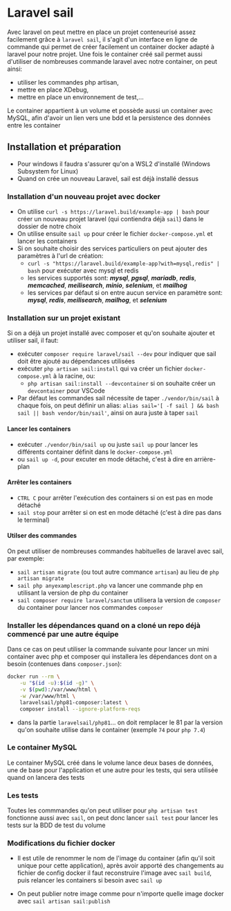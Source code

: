 # Laravel sail

Avec laravel on peut mettre en place un projet conteneurisé assez facilement grâce à ``laravel sail``, il s'agit d'un interface en ligne de commande qui permet de créer facilement un container docker adapté à laravel pour notre projet. Une fois le container créé sail permet aussi d'utiliser de nombreuses commande laravel avec notre container, on peut ainsi:
- utiliser les commandes php artisan,
- mettre en place XDebug,
- mettre en place un environnement de test,... 

Le container appartient à un volume et possède aussi un container avec MySQL, afin d'avoir un lien vers une bdd et la persistence des données entre les container 

## Installation et préparation
- Pour windows il faudra s'assurer qu'on a WSL2 d'installé (Windows Subsystem for Linux)
- Quand on crée un nouveau Laravel, sail est déjà installé dessus

### Installation d'un nouveau projet avec docker
- On utilise ``curl -s https://laravel.build/example-app | bash`` pour créer un nouveau projet laravel (qui contiendra déjà ``sail``) dans le dossier de notre choix
- On utilise ensuite ``sail up`` pour créer le fichier ``docker-compose.yml`` et lancer les containers
- Si on souhaite choisir des services particuliers on peut ajouter des paramètres à l'url de création:
    - ``curl -s "https://laravel.build/example-app?with=mysql,redis" | bash`` pour exécuter avec mysql et redis
    - les services supportés sont: ***mysql***, ***pgsql***, ***mariadb***, ***redis***, ***memcached***, ***meilisearch***, ***minio***, ***selenium***, et ***mailhog***
    - les services par défaut si on entre aucun service en paramètre sont: ***mysql***, ***redis***, ***meilisearch***, ***mailhog***, et ***selenium*** 

### Installation sur un projet existant
Si on a déjà un projet installé avec composer et qu'on souhaite ajouter et utiliser sail, il faut:
- exécuter ``composer require laravel/sail --dev`` pour indiquer que sail doit être ajouté au dépendances utilisées
- exécuter ``php artisan sail:install`` qui va créer un fichier ``docker-compose.yml`` à la racine, ou:
    - ``php artisan sail:install --devcontainer`` si on souhaite créer un ``devcontainer`` pour VSCode
- Par défaut les commandes sail nécessite de taper ``./vendor/bin/sail`` à chaque fois, on peut définir un alias: ``alias sail='[ -f sail ] && bash sail || bash vendor/bin/sail'``, ainsi on aura juste à taper ``sail``

#### Lancer les containers
- exécuter ``./vendor/bin/sail up`` ou juste ``sail up`` pour lancer les différents container définit dans le ``docker-compose.yml``
- ou ``sail up -d``, pour excuter en mode détaché, c'est à dire en arrière-plan

#### Arrêter les containers
- ``CTRL C`` pour arrêter l'exécution des containers si on est pas en mode détaché
- ``sail stop`` pour arrêter si on est en mode détaché (c'est à dire pas dans le terminal)

#### Utilser des commandes
On peut utiliser de nombreuses commandes habituelles de laravel avec sail, par exemple:
- ``sail artisan migrate`` (ou tout autre commance ``artisan``) au lieu de ``php artisan migrate``
- ``sail php anyexamplescript.php`` va lancer une commande php en utilisant la version de php du container
- ``sail composer require laravel/sanctum`` utilisera la version de ``composer`` du container pour lancer nos commandes ``composer``

### Installer les dépendances quand on a cloné un repo déjà commencé par une autre équipe
Dans ce cas on peut utiliser la commande suivante pour lancer un mini container avec php et composer qui installera les dépendances dont on a besoin (contenues dans ``composer.json``):
```bash
docker run --rm \
    -u "$(id -u):$(id -g)" \
    -v $(pwd):/var/www/html \
    -w /var/www/html \
    laravelsail/php81-composer:latest \
    composer install --ignore-platform-reqs
```
- dans la partie ``laravelsail/php81``... on doit remplacer le 81 par la version qu'on souhaite utilise dans le container (exemple ``74`` pour ``php 7.4``) 

### Le container MySQL
Le container MySQL créé dans le volume lance deux bases de données, une de base pour l'application et une autre pour les tests, qui sera utilisée quand on lancera des tests

### Les tests
Toutes les commmandes qu'on peut utiliser pour ``php artisan test`` fonctionne aussi avec ``sail``, on peut donc lancer ``sail test`` pour lancer les tests sur la BDD de test du volume

### Modifications du fichier docker
- Il est utile de renommer le nom de l'image du container (afin qu'il soit unique pour cette application), après avoir apporté des changements au fichier de config docker il faut reconstruire l'image avec ``sail build``, puis relancer les containers si besoin avec ``sail up``

- On peut publier notre image comme pour n'importe quelle image docker avec ``sail artisan sail:publish``
